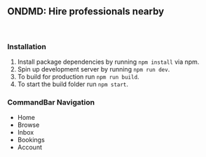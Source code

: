 ## **ONDMD: Hire professionals nearby**

<br/>

### **Installation**

1. Install package dependencies by running `npm install` via npm.
2. Spin up development server by running `npm run dev`.
2. To build for production run `npm run build`.
2. To start the build folder run `npm start`.

### **CommandBar Navigation**
* Home
* Browse
* Inbox
* Bookings
* Account